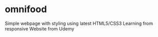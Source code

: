 # omnifood
Simple webpage with styling using latest HTML5/CSS3
Learning from responsive Website from Udemy
